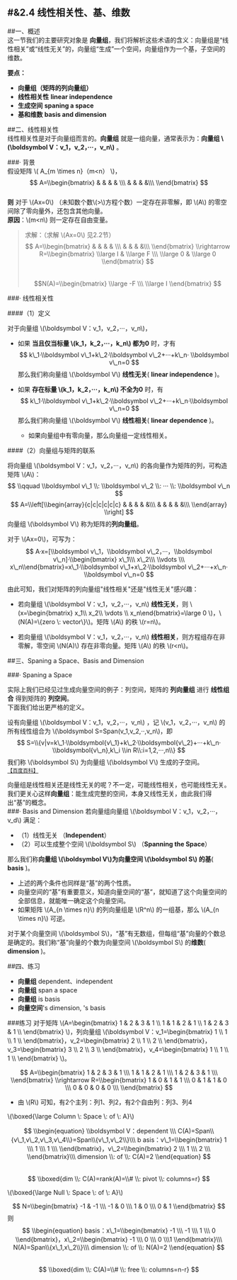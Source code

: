 #&2.4 线性相关性、基、维数 
---

##一、概述  
这一节我们的主要研究对象是 **向量组**，我们将解析这些术语的含义：向量组是“线性相关”或“线性无关”的，向量组“生成”一个空间，向量组作为一个基，子空间的维数。  

**要点：**  

- **向量组（矩阵的列向量组）**  
- **线性相关性** **linear independence**
- **生成空间** **spaning a space**
- **基和维数** **basis and dimension**



##二、线性相关性  
线性相关性是对于向量组而言的。**向量组** 就是一组向量，通常表示为：**向量组 \\(\\boldsymbol V：v\_1，v\_2，···，v\_n\\)** 。

###· 背景  
假设矩阵 \\( A\_{m \\times n}（m<n） \\)，
$$
A=\\begin{bmatrix}  & & &  & \\\ & & & &\\\ \\end{bmatrix} 
$$  
**则** 对于 \\(Ax=0\\) （未知数个数\\(>\\)方程个数）一定存在非零解，即 \\(A\\) 的零空间除了零向量外，还包含其他向量。  
**原因**：\\(m<n\\) 则一定存在自由变量。  

> 求解：（求解 \\(Ax=0\\) 见2.2节）  
> $$
A=\\begin{bmatrix}  & & &  & \\\ & & & &\\\ \\end{bmatrix} \\rightarrow R=\\begin{bmatrix}  \\large I  & \\large F 
\\\ \\large 0 & \\large 0 \\end{bmatrix} 
$$  
$$N(A)=\\begin{bmatrix}  \\large -F \\\ \\large I \\end{bmatrix} $$  

###· 线性相关性  

####（1）定义

对于向量组 \\(\\boldsymbol V：v\_1，v\_2，···，v\_n\\)， 

- 如果 **当且仅当标量 \\(k\_1，k\_2，···，k\_n\\) 都为0** 时，才有  
$$
k\_1·\\boldsymbol v\_1+k\_2·\\boldsymbol v\_2+···+k\_n· \\boldsymbol v\_n=0
$$那么我们称向量组 \\(\\boldsymbol V\\) **线性无关**( **linear independence** )。    

- 如果 **存在标量 \\(k\_1，k\_2，···，k\_n\\) 不全为0** 时，有  
$$
k\_1·\\boldsymbol v\_1+k\_2·\\boldsymbol v\_2+···+k\_n·\\boldsymbol v\_n=0
$$那么我们称向量组 \\(\\boldsymbol V\\) **线性相关**( **linear dependence** )。   

	- 如果向量组中有零向量，那么向量组一定线性相关。

####（2）向量组与矩阵的联系  

将向量组 \\(\\boldsymbol V：v\_1，v\_2，···，v\_n\\) 的各向量作为矩阵的列，可构造矩阵 \\(A\\)：  
$$
\\qquad \\boldsymbol v\_1 \\: \\boldsymbol v\_2 \\: ··· \\: \\boldsymbol v\_n
$$
$$
A=\\left[\\begin{array}{c|c|c|c|c|c}  & & &  & &\\\ & & & & &\\\ \\end{array} \\right]
$$向量组 \\(\\boldsymbol V\\) 称为矩阵的**列向量组**。

对于 \\(Ax=0\\)，可写为：  
$$
A·x=[\\boldsymbol v\_1，\\boldsymbol v\_2，···，\\boldsymbol v\_n]·\\begin{bmatrix} x\_1\\\ x\_2\\\ \\vdots \\\ x\_n\\end{bmatrix}=x\_1·\\boldsymbol v\_1+x\_2·\\boldsymbol v\_2+···+x\_n· \\boldsymbol v\_n=0
$$

由此可知，我们对矩阵的列向量组"线性相关"还是"线性无关"感兴趣：  

- 若向量组 \\(\\boldsymbol V：v\_1，v\_2，···，v\_n\\) **线性无关**，则 \\(x=\\begin{bmatrix} x\_1\\\ x\_2\\\ \\vdots \\\ x\_n\\end{bmatrix}=\\large 0 \\)，\\(N(A)=\\{zero \\: vector\\}\\)。矩阵 \\(A\\) 的秩 \\(r=n\\)。
 
- 若向量组 \\(\\boldsymbol V：v\_1，v\_2，···，v\_n\\) **线性相关**，则方程组存在非零解，零空间 \\(N(A)\\) 存在非零向量。矩阵 \\(A\\) 的秩 \\(r<n\\)。

##三、Spaning a Space、Basis and Dimension

###· Spaning a Space  

实际上我们已经见过生成向量空间的例子：列空间，矩阵的 **列向量组** 进行 **线性组合** 得到矩阵的 **列空间**。  
下面我们给出更严格的定义。  

设有向量组 \\(\\boldsymbol V：v\_1，v\_2，···，v\_n\\) ，记 \\(v\_1，v\_2，···，v\_n\\) 的所有线性组合为 \\(\\boldsymbol S=Span(v\_1,v\_2,··,v\_n\\)，即  
$$
S=\\{v|v=k\_1·\\boldsymbol{v\_1}+k\_2·\\boldsymbol{v\_2}+···+k\_n· \\boldsymbol{v\_n},k\_i \\in R\\:i=1,2,···,n\\}
$$
我们称 \\(\\boldsymbol S\\) 为向量组 \\(\\boldsymbol V\\) 生成的子空间。<sup>[【百度百科】](https://baike.baidu.com/item/%E7%94%9F%E6%88%90%E5%AD%90%E7%A9%BA%E9%97%B4/10501282)</sup>  

向量组是线性相关还是线性无关的呢？不一定，可能线性相关，也可能线性无关。  
我们更关心这样**向量组**：能生成完整的空间，本身又线性无关，由此我们得出“基”的概念。  
###· Basis and Dimension
若向量组向量组 \\(\\boldsymbol V：v\_1，v\_2，···，v\_d\\) 满足：  

- （1）线性无关  （**Independent**）
- （2）可以生成整个空间 \\(\\boldsymbol S\\)  （**Spanning the Space**）

那么我们称**向量组 \\(\\boldsymbol V\\)**为向量空间 \\(\\boldsymbol S\\) 的**基**( **basis** )。  

- 上述的两个条件也同样是“基”的两个性质。
- 向量空间的“基”有重要意义，知道向量空间的“基”，就知道了这个向量空间的全部信息，就能唯一确定这个向量空间。
- 如果矩阵 \\(A\_{n \\times n}\\) 的列向量组是 \\(R^n\\) 的一组基，那么 \\(A\_{n \\times n}\\) 可逆。 

对于某个向量空间 \\(\\boldsymbol S\\)，“基”有无数组，但每组“基”向量的个数总是确定的。我们称“基”向量的个数为向量空间 \\(\\boldsymbol S\\) 的**维数**( **dimension** )。  

##四、练习 

- **向量组**  dependent、independent
- **向量组**  span a space
- **向量组**  is basis 
- **向量空间**'s dimension, 's basis  

###练习
对于矩阵 \\(A=\\begin{bmatrix} 1 & 2 & 3 & 1 \\\ 1 & 1 & 2 & 1 \\\ 1 & 2 & 3 & 1 \\\ \\end{bmatrix} \\)，列向量组 \\(\\boldsymbol V：v\_1=\\begin{bmatrix} 1  \\\ 1  \\\ 1  \\\ \\end{bmatrix}，v\_2=\\begin{bmatrix} 2 \\\ 1  \\\ 2  \\\ \\end{bmatrix}，v\_3=\\begin{bmatrix} 3 \\\ 2  \\\ 3  \\\ \\end{bmatrix}，v\_4=\\begin{bmatrix} 1 \\\ 1  \\\ 1  \\\ \\end{bmatrix} \\)。   

$$
A=\\begin{bmatrix} 1 & 2 & 3 & 1 \\\ 1 & 1 & 2 & 1 \\\ 1 & 2 & 3 & 1 \\\ \\end{bmatrix}
\\rightarrow
R=\\begin{bmatrix} 1 & 0 & 1 & 1 \\\ 0 & 1 & 1 & 0 \\\ 0 & 0 & 0 & 0 \\\ \\end{bmatrix}
$$

- 由 \\(R\\) 可知，有2个主列：列1、列2，有2个自由列：列3、列4

\\(\\boxed{\\large Column \\: Space \\: of \\: A}\\)  

$$
\\begin{equation}
\\boldsymbol V：dependent \\\
C(A)=Span\\{v\_1,v\_2,v\_3,v\_4\\}=Span\\{v\_1,v\_2\\}\\\
b	asis：v\_1=\\begin{bmatrix} 1  \\\ 1  \\\ 1  \\\ \\end{bmatrix}，v\_2=\\begin{bmatrix} 2 \\\ 1  \\\ 2  \\\ \\end{bmatrix}\\\
dimension \\: of \\: C(A)=2
\\end{equation}
$$  
$$
\\boxed{dim \\: C(A)=rank(A)=\\# \\: pivot \\: columns=r}
$$  

\\(\\boxed{\\large Null \\: Space \\: of \\: A}\\)  

$$
N=\\begin{bmatrix} -1 & -1  \\\ -1 & 0 \\\ 1 & 0 \\\ 0 & 1  \\end{bmatrix}
$$ 
则  
$$
\\begin{equation}
basis：x\_1=\\begin{bmatrix} -1 \\\ -1 \\\ 1  \\\ 0  \\end{bmatrix}，x\_2=\\begin{bmatrix} -1  \\\  0 \\\  0 \\\1  \\end{bmatrix}\\\
N(A)=Span\\{x\_1,x\_2\\}\\\
dimension \\: of \\: N(A)=2
\\end{equation}
$$  
$$
\\boxed{dim \\: C(A)=\\# \\: free \\: columns=n-r}
$$ 